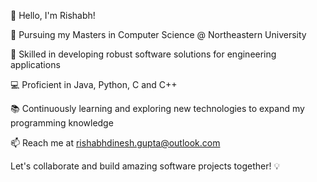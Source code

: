 👋 Hello, I'm Rishabh!

🚀 Pursuing my Masters in Computer Science @ Northeastern University

🔧 Skilled in developing robust software solutions for engineering applications

💻 Proficient in Java, Python, C and C++

📚 Continuously learning and exploring new technologies to expand my programming knowledge

📫 Reach me at rishabhdinesh.gupta@outlook.com

Let's collaborate and build amazing software projects together! 💡

